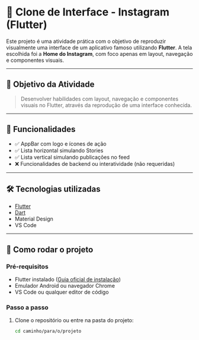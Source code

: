 # 📸 Clone de Interface - Instagram (Flutter)

Este projeto é uma atividade prática com o objetivo de reproduzir visualmente uma interface de um aplicativo famoso utilizando **Flutter**. A tela escolhida foi a **Home do Instagram**, com foco apenas em layout, navegação e componentes visuais.

---

## 🧠 Objetivo da Atividade

> Desenvolver habilidades com layout, navegação e componentes visuais no Flutter, através da reprodução de uma interface conhecida.

---

## 🎯 Funcionalidades

- ✅ AppBar com logo e ícones de ação
- ✅ Lista horizontal simulando Stories
- ✅ Lista vertical simulando publicações no feed
- ❌ Funcionalidades de backend ou interatividade (não requeridas)

---

## 🛠️ Tecnologias utilizadas

- [Flutter](https://flutter.dev/)
- [Dart](https://dart.dev/)
- Material Design
- VS Code

---

## 🚀 Como rodar o projeto

### Pré-requisitos

- Flutter instalado ([Guia oficial de instalação](https://docs.flutter.dev/get-started/install))
- Emulador Android ou navegador Chrome
- VS Code ou qualquer editor de código

### Passo a passo

1. Clone o repositório ou entre na pasta do projeto:
   ```bash
   cd caminho/para/o/projeto
